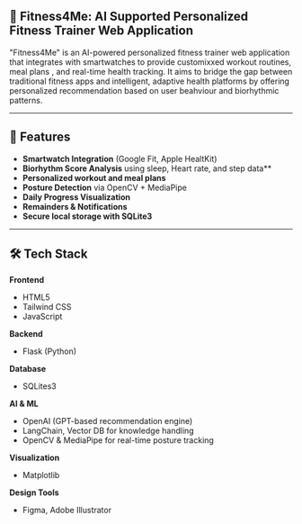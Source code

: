 ## 💪 Fitness4Me: AI Supported Personalized Fitness Trainer Web Application 

 "Fitness4Me"  is an AI-powered personalized fitness trainer web application that integrates with
 smartwatches to provide customixxed workout routines, meal plans , and real-time health tracking. 
 It aims to bridge the gap between traditional fitness apps and intelligent, adaptive health platforms 
 by offering personalized recommendation based on user beahviour and biorhythmic patterns.


 ---


 ## 🚀 Features

 -  **Smartwatch Integration** (Google Fit, Apple HealtKit)
 -  **Biorhythm Score Analysis** using sleep, Heart rate, and step data**
 -  **Personalized workout and meal plans**
 -  **Posture Detection** via OpenCV + MediaPipe
 -  **Daily Progress Visualization**
 -  **Remainders & Notifications**
 -  **Secure local storage with SQLite3**

 ---

 ## 🛠️ Tech Stack 

**Frontend**
- HTML5
- Tailwind CSS
- JavaScript

**Backend**
- Flask (Python)

**Database**
- SQLites3

**AI & ML**
- OpenAI (GPT-based recommendation engine)
- LangChain, Vector DB for knowledge handling
- OpenCV & MediaPipe for real-time posture tracking

**Visualization**
- Matplotlib

**Design Tools**
- Figma, Adobe Illustrator
